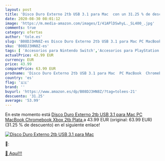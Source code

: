 ```yaml
---
layout: post
title: 'Disco Duro Externo 2tb USB 3.1 para Mac  con un 31.25 % de descuento'
date: 2020-08-30 08:01:12
image: 'https://m.media-amazon.com/images/I/41APlDSwhyL._SL400_.jpg'
comments: true
category: ofertas
author: 'tole.es'
slug: 'B08DJ3HN8Z-es Disco Duro Externo 2tb USB 3.1 para Mac PC MacBook...'
sku: 'B08DJ3HN8Z-es'
tags: [ 'Accesorios para Nintendo Switch','Accesorios para PlayStation 3','Accesorios para PlayStation 4','Accesorios para Xbox One','Auriculares gaming con micrófono para PlayStation 4','Auriculares gaming para Nintendo Switch','Auriculares gaming para PlayStation 3','Auriculares gaming para Xbox One','Hardware y juegos para Nintendo Switch','Hardware y juegos para PlayStation 3','Hardware y juegos para PlayStation 4','Hardware y juegos para Xbox One','Juegos para Nintendo Switch','Sistemas precursores y micro consolas','Videojuegos', ]
actualPrice: 43.99 EUR
currency: EUR
price: 43.99
comparePrice: 63.99 EUR
prodname: 'Disco Duro Externo 2tb USB 3.1 para Mac  PC MacBook  Chromebook  Xbox  2tb  Plata '
country: 'es'
flag: '🇪🇸'
brand: ''
buyurl: 'https://www.amazon.es/dp/B08DJ3HN8Z/?tag=tolees-21'
descuento: '31.25'
average: '53.99'
---
```


En este momento está [Disco Duro Externo 2tb USB 3.1 para Mac  PC MacBook  Chromebook  Xbox  2tb  Plata ](https://www.amazon.es/dp/B08DJ3HN8Z/?tag=tolees-21) a 43.99 EUR (original: 63.99 EUR) (31.25 %  de descuento) en el siguiente enlace!

[![Disco Duro Externo 2tb USB 3.1 para Mac ](https://m.media-amazon.com/images/I/41APlDSwhyL._SL400_.jpg)](https://www.amazon.es/dp/B08DJ3HN8Z/?tag=tolees-21)

🔎:


[🛒 Aquí!!!](https://www.amazon.es/dp/B08DJ3HN8Z/?tag=tolees-21)
